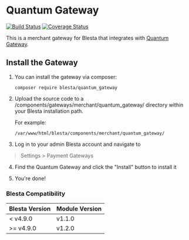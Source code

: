 # Quantum Gateway

[![Build Status](https://travis-ci.org/blesta/gateway-quantum_gateway.svg?branch=master)](https://travis-ci.org/blesta/gateway-quantum_gateway) [![Coverage Status](https://coveralls.io/repos/github/blesta/gateway-quantum_gateway/badge.svg?branch=master)](https://coveralls.io/github/blesta/gateway-quantum_gateway?branch=master)

This is a merchant gateway for Blesta that integrates with [Quantum Gateway](https://www.quantumgateway.com/index.php/).

## Install the Gateway

1. You can install the gateway via composer:

    ```
    composer require blesta/quantum_gateway
    ```

2. Upload the source code to a /components/gateways/merchant/quantum_gateway/ directory within
your Blesta installation path.

    For example:

    ```
    /var/www/html/blesta/components/merchant/quantum_gateway/
    ```

3. Log in to your admin Blesta account and navigate to
> Settings > Payment Gateways

4. Find the Quantum Gateway and click the "Install" button to install it

5. You're done!

### Blesta Compatibility

|Blesta Version|Module Version|
|--------------|--------------|
|< v4.9.0|v1.1.0|
|>= v4.9.0|v1.2.0|
